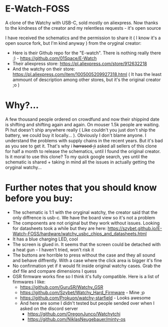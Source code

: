 # E-Watch-FOSS
A clone of the Watchy with USB-C, sold mostly on aliexpress. Now thanks to the kindness of the creator and my relentless requests - it's open source

I have received the schematics and the permission to share it ( I know it's a open source fork, but I'm kind anyway ) from the oryginal creator:
- Here is their Github repo for the "E-watch". There is nothing really there ;) - https://github.com/01Space/E-Watch
- Their aliexpress store: https://pl.aliexpress.com/store/912632218
- And the watchy on their store: https://pl.aliexpress.com/item/1005005209927318.html ( It has the least ammount of description among other stores, but it's the original creator ;o )

# Why?...
A few thousand people ordered on crowdfund and now their shippind date is shifting and shifting again and again. On mouser 1.5k people are waiting. Pi hut doesn't ship anywhere really ( Like couldn't you just don't ship the battery, we could buy it locally... ). Obviously I don't blame anyone. I understand the problems with supply chains in the recent years. But it's bad as you see to get it. That's why i ~~harrased ;)~~ asked all sellers of this clone for half a month to release the schematics, until I found the original creator. Is it moral to use this clone? To my quick google search, yes until the schematic is shared + taking in mind all the issues in actually getting the oryginal watchy...

# Further notes that you should know before you buy:
- The schematic is 1:1 with the oryginal watchy, the creator said that the only diffrence is usb-c. We have the board view so it's not a problem
- The components are not original but they work without issues. Looking for datasheets took a while but they are here: https://szybet.github.io/E-Watch-FOSS/hardware/watchy_usbc_chips_and_datasheets.html
- It has a blue charging LED, cool
- The screen is glued in. It seems that the screen could be detached with a heat gun - I haven't tried, won't risk it
- The buttons are horrible to press without the case and they all sound and behave diffrently. With a case where the click area is bigger it's fine
- No confirmation yet if it would fit inside original watchy cases. Grab the dxf file and compare dimensions I quess
- GSR firmware works fine so I think it's fully compatible. Here is a list of firmwares I like:
  -  https://github.com/GuruSR/Watchy_GSR
  -  https://github.com/Szybet/Watchy_Hard_Firmware - Mine ;p
  -  https://github.com/Prokuon/watchy-starfield - Looks awesome
    - And here are some I didn't tested but people sended over when I asked on the discord server
      - https://github.com/OregonJunco/Watchytchi
      - https://github.com/NiklasNeugebauer/minty-os

